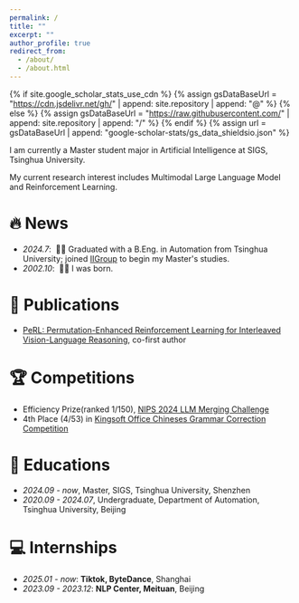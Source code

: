 ```yaml
---
permalink: /
title: ""
excerpt: ""
author_profile: true
redirect_from: 
  - /about/
  - /about.html
---
```


{% if site.google_scholar_stats_use_cdn %}
{% assign gsDataBaseUrl = "https://cdn.jsdelivr.net/gh/" | append: site.repository | append: "@" %}
{% else %}
{% assign gsDataBaseUrl = "https://raw.githubusercontent.com/" | append: site.repository | append: "/" %}
{% endif %}
{% assign url = gsDataBaseUrl | append: "google-scholar-stats/gs_data_shieldsio.json" %}

<span class='anchor' id='about-me'></span>

I am currently a Master student major in Artificial Intelligence at SIGS, Tsinghua University.

My current research interest includes Multimodal Large Language Model and Reinforcement Learning.


# 🔥 News
- *2024.7*: &nbsp;🎉🎉  Graduated with a B.Eng. in Automation from Tsinghua University; joined [IIGroup](https://iigroup.github.io/) ​to begin my Master's studies.
- *2002.10*: &nbsp;🎉🎉 I was born.

# 📝 Publications 
- [PeRL: Permutation-Enhanced Reinforcement Learning for Interleaved Vision-Language Reasoning](https://arxiv.org/abs/2506.14907), co-first author

# 🏆 Competitions
- Efficiency Prize(ranked 1/150), [NIPS 2024 LLM Merging Challenge](https://www.kaggle.com/competitions/llm-merging-competition/leaderboard)
- 4th Place (4/53) in [Kingsoft Office Chineses Grammar Correction Competition](https://datastudio.wps.cn/matchcenter/competition/1/leader-board)
<!-- - ranked 4/53, Chinese Text Proofreading Competition, Kingsoft Office 2024 Algorithm Challenge -->

# 📖 Educations
- *2024.09 - now*, Master, SIGS, Tsinghua University, Shenzhen
- *2020.09 - 2024.07*, Undergraduate, Department of Automation, Tsinghua University, Beijing

# 💻 Internships
- *2025.01 - now*: **Tiktok, ByteDance**, Shanghai
- *2023.09 - 2023.12*: **NLP Center, Meituan**, Beijing
